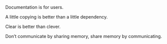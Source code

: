 Documentation is for users.

A little copying is better than a little dependency.

Clear is better than clever.

Don’t communicate by sharing memory, share memory by communicating.
